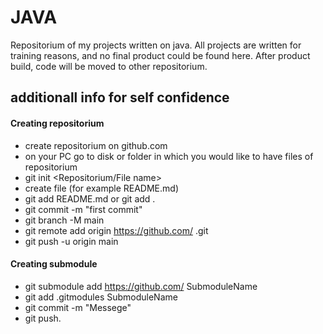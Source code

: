 # JAVA

Repositorium of my projects written on java.
All projects are written for training reasons, and no final product could be found here.
After product build, code will be moved to other repositorium.

## additionall info for self confidence 

#### Creating repositorium

- create repositorium on github.com
- on your PC go to disk or folder in which you would like to have files of repositorium
- git init <Repositorium/File name>
- create file (for example README.md)
- git add README.md    or git add .
- git commit -m "first commit"
- git branch -M main
- git remote add origin https://github.com/ <Repsitorium address> .git
- git push -u origin main

#### Creating submodule

- git submodule add https://github.com/ <Repositorium address> SubmoduleName
- git add .gitmodules SubmoduleName
- git commit -m "Messege"
- git push.
